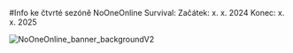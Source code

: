 #Info ke čtvrté sezóně NoOneOnline Survival:
Začátek: x. x. 2024
Konec: x. x. 2025

 
![NoOneOnline_banner_backgroundV2](https://github.com/SkeletonTree485/NoOneOnline/assets/136203447/dc397fa2-eea6-49bc-a879-95d19106d1ab)
